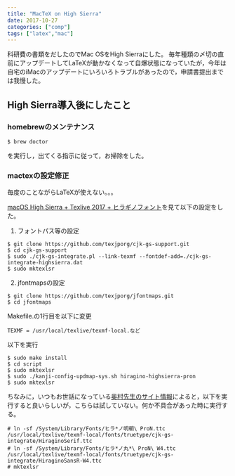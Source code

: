 ```yaml
---
title: "MacTeX on High Sierra"
date: 2017-10-27
categories: ["comp"]
tags: ["latex","mac"]
---
```


科研費の書類をだしたのでMac OSをHigh Sierraにした。
毎年種類の〆切の直前にアップデートしてLaTeXが動かなくなって自爆状態になっていたが，今年は自宅のiMacのアップデートにいろいろトラブルがあったので，申請書提出までは我慢した。

<!--more-->

## High Sierra導入後にしたこと

###  homebrewのメンテナンス
```
$ brew doctor
```
を実行し，出てくる指示に従って，お掃除をした。

### mactexの設定修正

毎度のことながらLaTeXが使えない。。。

[macOS High Sierra + Texlive 2017 + ヒラギノフォント](https://qiita.com/osamu620/items/8a299e44d087542e29a9)を見て以下の設定をした。

1. フォントパス等の設定
```
$ git clone https://github.com/texjporg/cjk-gs-support.git
$ cd cjk-gs-support
$ sudo ./cjk-gs-integrate.pl --link-texmf --fontdef-add=./cjk-gs-integrate-highsierra.dat
$ sudo mktexlsr
```
2. jfontmapsの設定
```
$ git clone https://github.com/texjporg/jfontmaps.git
$ cd jfontmaps
```
Makefile.の1行目を以下に変更
```
TEXMF = /usr/local/texlive/texmf-local.など
```
以下を実行
```
$ sudo make install
$ cd script
$ sudo mktexlsr
$ sudo ./kanji-config-updmap-sys.sh hiragino-highsierra-pron
$ sudo mktexlsr
```

ちなみに，いつもお世話になっている[奥村先生のサイト情報](https://okumuralab.org/bibun7/)によると，以下を実行すると良いらしいが，こちらは試していない。何か不具合があった時に実行する。
```
# ln -sf /System/Library/Fonts/ヒラ*ノ明朝\ ProN.ttc /usr/local/texlive/texmf-local/fonts/truetype/cjk-gs-integrate/HiraginoSerif.ttc
# ln -sf /System/Library/Fonts/ヒラ*ノ丸*\ ProN\ W4.ttc /usr/local/texlive/texmf-local/fonts/truetype/cjk-gs-integrate/HiraginoSansR-W4.ttc
# mktexlsr
```
